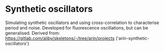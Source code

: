 # Synthetic oscillators

Simulating synthetic oscillators and using cross-correlation to characterise period and noise. Developed for fluorescence oscillations, but can be generalised. Derived from: https://gitlab.com/aliby/skeletons/-/tree/arin/projects ('arin-synthetic-oscillators')
